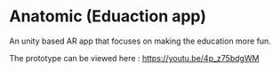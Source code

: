 # Anatomic (Eduaction app)
An unity based AR app that focuses on making the education more fun.

The prototype can be viewed here : https://youtu.be/4p_z75bdgWM

